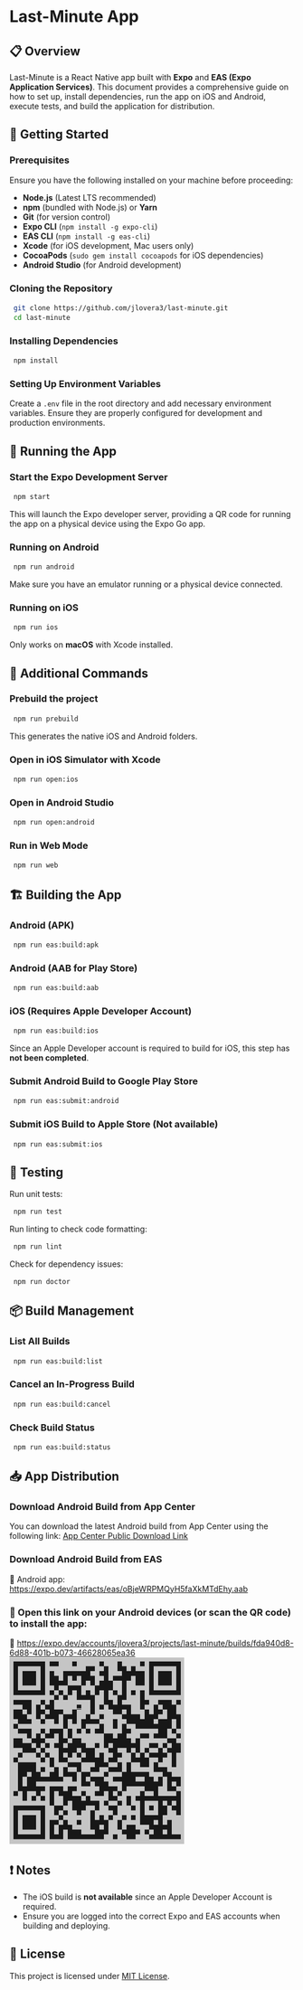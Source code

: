 # Last-Minute App

## 📋 Overview

Last-Minute is a React Native app built with **Expo** and **EAS (Expo Application Services)**. This document provides a comprehensive guide on how to set up, install dependencies, run the app on iOS and Android, execute tests, and build the application for distribution.

## 🚀 Getting Started

### Prerequisites

Ensure you have the following installed on your machine before proceeding:

- **Node.js** (Latest LTS recommended)
- **npm** (bundled with Node.js) or **Yarn**
- **Git** (for version control)
- **Expo CLI** (`npm install -g expo-cli`)
- **EAS CLI** (`npm install -g eas-cli`)
- **Xcode** (for iOS development, Mac users only)
- **CocoaPods** (`sudo gem install cocoapods` for iOS dependencies)
- **Android Studio** (for Android development)

### Cloning the Repository

```sh
 git clone https://github.com/jlovera3/last-minute.git
 cd last-minute
```

### Installing Dependencies

```sh
 npm install
```

### Setting Up Environment Variables

Create a `.env` file in the root directory and add necessary environment variables. Ensure they are properly configured for development and production environments.

## 📱 Running the App

### Start the Expo Development Server

```sh
 npm start
```

This will launch the Expo developer server, providing a QR code for running the app on a physical device using the Expo Go app.

### Running on Android

```sh
 npm run android
```

Make sure you have an emulator running or a physical device connected.

### Running on iOS

```sh
 npm run ios
```

Only works on **macOS** with Xcode installed.

## 🔧 Additional Commands

### Prebuild the project

```sh
 npm run prebuild
```

This generates the native iOS and Android folders.

### Open in iOS Simulator with Xcode

```sh
 npm run open:ios
```

### Open in Android Studio

```sh
 npm run open:android
```

### Run in Web Mode

```sh
 npm run web
```

## 🏗️ Building the App

### Android (APK)

```sh
 npm run eas:build:apk
```

### Android (AAB for Play Store)

```sh
 npm run eas:build:aab
```

### iOS (Requires Apple Developer Account)

```sh
 npm run eas:build:ios
```

Since an Apple Developer account is required to build for iOS, this step has **not been completed**.

### Submit Android Build to Google Play Store

```sh
 npm run eas:submit:android
```

### Submit iOS Build to Apple Store (Not available)

```sh
 npm run eas:submit:ios
```

## 🧪 Testing

Run unit tests:

```sh
 npm run test
```

Run linting to check code formatting:

```sh
 npm run lint
```

Check for dependency issues:

```sh
 npm run doctor
```

## 📦 Build Management

### List All Builds

```sh
 npm run eas:build:list
```

### Cancel an In-Progress Build

```sh
 npm run eas:build:cancel
```

### Check Build Status

```sh
 npm run eas:build:status
```

## 📥 App Distribution

### Download Android Build from App Center

You can download the latest Android build from App Center using the following link:
[App Center Public Download Link](https://install.appcenter.ms/users/jlovera3/apps/last-minute-android/distribution_groups/public/releases/2)

### Download Android Build from EAS

🤖 Android app:
https://expo.dev/artifacts/eas/oBjeWRPMQyH5faXkMTdEhy.aab

### 📸 Open this link on your Android devices (or scan the QR code) to install the app:

🔗 https://expo.dev/accounts/jlovera3/projects/last-minute/builds/fda940d8-6d88-401b-b073-46628065ea36
![QR Code](src/assets/images/qr-code.png)

## ❗ Notes

- The iOS build is **not available** since an Apple Developer Account is required.
- Ensure you are logged into the correct Expo and EAS accounts when building and deploying.

## 📜 License

This project is licensed under [MIT License](LICENSE).
